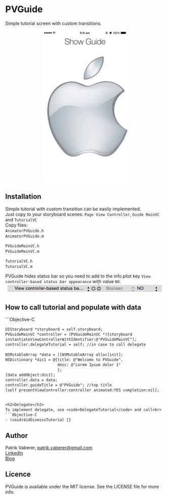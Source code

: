 # PVGuide
Simple tutorial screen with custom transitions.


<p align="center">
  <img height="480" src="https://github.com/Vaberer/PVGuide/blob/master/demo.gif"/>
</p>

<h2>Installation</h2>
Simple tutorial with custom transition can be easily implemented.
<br>
Just copy to your storyboard scenes: <code>Page View Controller</code>, <code>Guide MainVC</code> and <code>TutorialVC</code>
<br>
Copy files:<br>
<code>AnimatorPVGuide.h</code><br>
<code>AnimatorPVGuide.m</code><br>

<code>PVGuideMainVC.h</code><br>
<code>PVGuideMainVC.m</code><br>

<code>TutorialVC.h</code><br>
<code>TutorialVC.m</code><br>

PVGuide hides status bar so you need to add to the info.plist key <code>View controller-based status bar appearance</code> with value <code>NO</code>.<br>
<img src="https://github.com/Vaberer/PVGuide/blob/master/plist.png"/>

<h2>How to call tutorial and populate with data</h2>
```Objective-C


    UIStoryboard *storyboard = self.storyboard;
    PVGuideMainVC *controller = (PVGuideMainVC *)[storyboard instantiateViewControllerWithIdentifier:@"PVGuideMainVC"];
    controller.delegateTutorial = self; //in case to call delegate
    
    NSMutableArray *data = [[NSMutableArray alloc]init];
    NSDictionary *dic1 = @{title: @"Welcome to PVGuide",
                           desc: @"Lorem Ipsum dolor 1"
                           };
    [data addObject:dic1];
    controller.data = data;
    controller.guideTitle = @"PVGuide"; //top title
    [self presentViewController:controller animated:YES completion:nil];
```

<h2>Delegate</h2>
To implement delegate, use <code>DelegateTutorial</code> and call<br>
```Objective-C
- (void)didDismissTutorial {}
```



<h2>Author</h2>

Patrik Vaberer, patrik.vaberer@gmail.com<br/>
<a target="_blank" href="https://sk.linkedin.com/in/vaberer">LinkedIn</a><br>
<a target="_blank" href="http://vaberer.me">Blog</a>


<h2>Licence</h2>

PVGuide is available under the MIT license. See the LICENSE file for more info.
